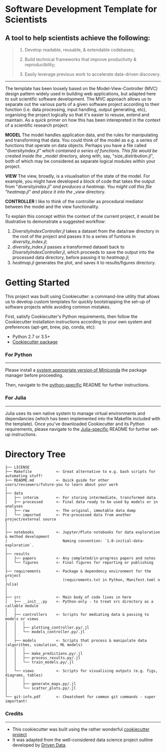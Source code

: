 # Software Development Template for Scientists

## A tool to help scientists achieve the following:

> 1.  Develop readable, reusable, & extendable codebases;
>
> 2.  Build technical frameworks that improve productivity & reproducibility;
>
> 3.  Easily leverage previous work to accelerate data-driven discovery.

---

The template has been loosely based on the Model-View-Controller (MVC) design pattern widely used in building web applications, but adapted here to suit scientific software development. The MVC approach allows us to separate out the various parts of a given software project according to their function (i.e. data processing, input handling, output generating, etc), organising the project logically so that it's easier to resuse, extend and maintain. As a quick primer on how this has been interepreted in the context of a scientific research project:

**MODEL**
The model handles application data, and the rules for manipulating and transforming that data. You could think of the model as e.g. a series of functions that operate on data objects. Perhaps you have a file called "diversity*index.jl" which contained a series of functions. This file would be created inside the \_model* directory, along with, say, "size_distribution.jl", both of which may be considered as separate logical modules within your project.

**VIEW**
The view, broadly, is a visualisation of the state of the model. For example, you might have developed a block of code that takes the output from "diversity*index.jl" and produces a heatmap. You might call this file "heatmap.jl" and place it into the \_view* directory.

**CONTROLLER**
I like to think of the controller as procedural mediator between the model and the view functionality.

To explain this concept within the context of the current project, it would be illustrative to demonstrate a suggested workflow:

1. _DiversityIndexController.jl_ takes a dataset from the data/raw directory in the root of the project and passes it to a series of funtions in _diversity_index.jl_;
2. _diversity_index.jl_ passes a transformed dataset back to _DiversityIndexController.jl_, which proceeds to save the output into the processed data directory, before passing it to _heatmap.jl_;
3. _heatmap.jl_ generates the plot, and saves it to results/figures directory.

# Getting Started

This project was built using Cookiecutter: a command-line utility that allows us to develop custom templates for quickly bootstrapping the set-up of software projects while avoiding common mistakes.

First, satisfy Cookiecutter's Python requirements, then follow the Cookiecutter installation instructions according to your own system and preferences (apt-get, brew, pip, conda, etc):

- Python 2.7 or 3.5+
- [Cookiecutter package](http://cookiecutter.readthedocs.org/en/latest/installation.html)

### For Python

---

Please install a [system appropriate version of Miniconda](https://conda.io/projects/conda/en/latest/user-guide/install/index.html) the package manager before proceeding.

Then, navigate to the [python-specific](https://github.com/teatauri/cookiecutter-for-scientists/tree/master/python) README for further instructions.

### For Julia

---

Julia uses its own native system to manage virtual environments and dependancies (which has been implemented into the Makefile included with the template). Once you've downloaded Cookiecutter and its Python requirements, please navigate to the [Julia-specific](https://github.com/teatauri/cookiecutter-for-scientists/tree/master/julia) README for further set-up instructions.

# Directory Tree

    ├── LICENSE
    ├── Makefile           <- Great alternative to e.g. bash scripts for automating stuff!
    ├── README.md          <- Quick guide for other users/reviewers/future-you to learn about your work
    │ 
    ├── data
    │   ├── interim        <- For storing intermediate, transformed data
    │   ├── processed      <- Final data ready to be used by models or in analyses
    │   ├── raw            <- The original, immutable data dump
    │   └── imported       <- Pre-processed data from another project/external source
    │
    │
    ├── notebooks          <- Jupyter/Pluto notebooks for data exploration & method development
    │                         Naming convention: `1.0-initial-data-exploration`.
    │
    ├── results
    │   ├── papers         <- Any completed/in-progress papers and notes
    │   └── figures        <- Final figures for reporting or publishing
    │
    ├── requirements       <- Package & dependency environment for the project
    │                         (requirements.txt in Python, Manifest.toml n Julia)
    │
    │
    ├── src                <- Main body of code lives in here
    │   ├── __init__.py    <- Python-only - to treat src directory as a callable module
    │   │
    │   ├── controllers    <- Scripts for mediating data & passing to models or views
    │   │   │
    │   │   ├── plotting_controller.py/.jl
    │   │   └── models_controller.py/.jl
    │   │
    │   ├── models         <- Scripts that process & manipulate data (algorithms, simulation, ML models)
    │   │   │
    │   │   ├── make_predictions.py/.jl
    │   │   ├── process_results.py/.jl
    │   │   └── train_models.py/.jl
    │   │
    │   └── views          <- Scripts for visualising outputs (e.g. figs, diagrams, tables)
    │       │
    │       ├── generate_maps.py/.jl
    │       └── scatter_plots.py/.jl
    │
    └── git-info.pdf       <- Cheatsheet for common git commands - super important!

### Credits

---

- This cookiecutter was built using the rather wonderful [cookiecutter project](https://cookiecutter.readthedocs.io/)
- It was adapted from the well-considered data science project outline developed by [Driven Data](https://www.drivendata.org/).
